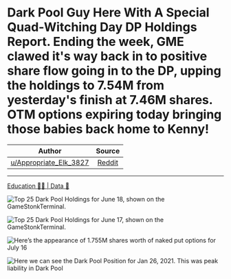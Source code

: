 Dark Pool Guy Here With A Special Quad-Witching Day DP Holdings Report. Ending the week, GME clawed it's way back in to positive share flow going in to the DP, upping the holdings to 7.54M from yesterday's finish at 7.46M shares. OTM options expiring today bringing those babies back home to Kenny!
==========================================================================================================================================================================================================================================================================================================

| Author       | Source       | 
| :-------------: |:-------------:|
|  [u/Appropriate_Elk_3827](https://www.reddit.com/user/Appropriate_Elk_3827/) | [Reddit](https://www.reddit.com/r/Superstonk/comments/o327i0/dark_pool_guy_here_with_a_special_quadwitching/) | 

---

[Education 👨‍🏫 | Data 🔢](https://www.reddit.com/r/Superstonk/search?q=flair_name%3A%22Education%20%F0%9F%91%A8%E2%80%8D%F0%9F%8F%AB%20%7C%20Data%20%F0%9F%94%A2%22&restrict_sr=1)

![Top 25 Dark Pool Holdings for June 18, shown on the GameStonkTerminal.](https://user-images.githubusercontent.com/82035192/124121757-462dc200-da43-11eb-9a35-ed647b16b747.png)

![Top 25 Dark Pool Holdings for June 17, shown on the GameStonkTerminal.](https://user-images.githubusercontent.com/82035192/124121761-4928b280-da43-11eb-9d37-3962fba2ee81.png)

![Here’s the appearance of 1.755M shares worth of naked put options for July 16](https://user-images.githubusercontent.com/82035192/124121769-4b8b0c80-da43-11eb-96e2-1842694c53ab.png)

![Here we can see the Dark Pool Position for Jan 26, 2021. This was peak liability in Dark Pool](https://user-images.githubusercontent.com/82035192/124121779-4e85fd00-da43-11eb-812f-2c47717bbc60.png)
